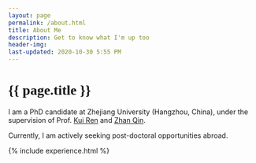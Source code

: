 ```yaml
---
layout: page
permalink: /about.html
title: About Me
description: Get to know what I'm up too
header-img: 
last-updated: 2020-10-30 5:55 PM
---
```


<h1 class="mx-auto" style="font-family:Courgette;">{{ page.title }}</h1>

I am a PhD candidate at Zhejiang University (Hangzhou, China), under the supervision of Prof. <a href="https://scholar.google.com/citations?user=uuQA_rcAAAAJ">Kui Ren</a> and <a href="https://scholar.google.com/citations?user=5fa4lOQAAAAJ&amp;hl=en">Zhan Qin</a>.

Currently, I am actively seeking post-doctoral opportunities abroad.

{% include experience.html %}

<!-- 
*This is an example of code*
```js
<script>
    $(document).ready(function() {
        $(".toast").toast('show');
    });
</script>
``` -->
